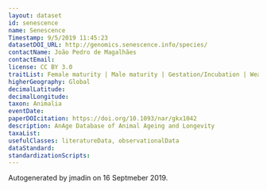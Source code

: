 ```yaml
---
layout: dataset
id: senescence
name: Senescence
Timestamp: 9/5/2019 11:45:23
datasetDOI_URL: http://genomics.senescence.info/species/
contactName: João Pedro de Magalhães
contactEmail: 
license: CC BY 3.0
traitList: Female maturity | Male maturity | Gestation/Incubation | Weaning | Litter/Clutch size | Litters/Clutches per year| Inter-litter/Interbirth interval | Birth weight | Weaning weight | Adult weight | Growth rate | Maximum longevity | IMR | MRDT  | Metabolic rate | Body mass | Temperature
higherGeography: Global
decimalLatitude: 
decimalLongitude: 
taxon: Animalia
eventDate: 
paperDOIcitation: https://doi.org/10.1093/nar/gkx1042
description: AnAge Database of Animal Ageing and Longevity
taxaList: 
usefulClasses: literatureData, observationalData
dataStandard: 
standardizationScripts: 
---
```


Autogenerated by jmadin on 16 Septmeber 2019.
